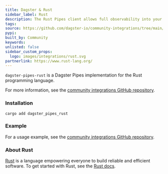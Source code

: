 ```yaml
---
title: Dagster & Rust
sidebar_label: Rust
description: The Rust Pipes client allows full observability into your Rust workloads when orchestrating through Dagster.
tags:
source: https://github.com/dagster-io/community-integrations/tree/main/libraries/pipes/implementations/rust
pypi:
built_by: Community
keywords:
unlisted: false
sidebar_custom_props:
  logo: images/integrations/rust.svg
partnerlink: https://www.rust-lang.org/
---
```


`dagster-pipes-rust` is a Dagster Pipes implementation for the Rust programming language.

For more information, see the [community integrations GitHub repository](https://github.com/dagster-io/community-integrations/blob/main/libraries/pipes/implementations/rust/README.md).

### Installation

`cargo add dagster_pipes_rust`

### Example

For a usage example, see the [community integrations GitHub repository](https://github.com/dagster-io/community-integrations/blob/main/libraries/pipes/implementations/rust/README.md#example).

### About Rust

[Rust](https://www.rust-lang.org/) is a language empowering everyone to build reliable and efficient software. To get started with Rust, see the [Rust docs](https://www.rust-lang.org/learn).
